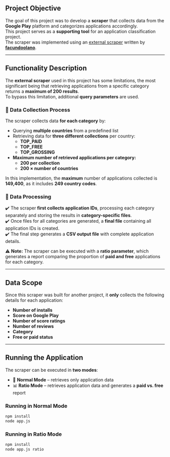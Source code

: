 ## Project Objective  
The goal of this project was to develop a **scraper** that collects data from the **Google Play** platform and categorizes applications accordingly.  
This project serves as a **supporting tool** for an application classification project.  
The scraper was implemented using an [external scraper](https://github.com/facundoolano/google-play-scraper) written by **[facundoolano](https://github.com/facundoolano)**.  

---

## Functionality Description  
The **external scraper** used in this project has some limitations, the most significant being that retrieving applications from a specific category returns a **maximum of 200 results**.  
To bypass this limitation, additional **query parameters** are used.  

### 📡 Data Collection Process  
The scraper collects data **for each category** by:  
- Querying **multiple countries** from a predefined list  
- Retrieving data for **three different collections** per country:  
  - **TOP_PAID**  
  - **TOP_FREE**  
  - **TOP_GROSSING**  
- **Maximum number of retrieved applications per category:**  
  - **200 per collection**  
  - **200 × number of countries**  

In this implementation, the **maximum** number of applications collected is **149,400**, as it includes **249 country codes**.  

### 📂 Data Processing  
✔️ The scraper **first collects application IDs**, processing each category separately and storing the results in **category-specific files**.  
✔️ Once files for all categories are generated, a **final file** containing all application IDs is created.  
✔️ The final step generates a **CSV output file** with complete application details.  

⚠️ **Note:** The scraper can be executed with a **ratio parameter**, which generates a report comparing the proportion of **paid and free** applications for each category.  

---

## Data Scope  
Since this scraper was built for another project, it **only** collects the following details for each application:  

- **Number of installs**  
- **Score on Google Play**  
- **Number of score ratings**  
- **Number of reviews**  
- **Category**  
- **Free or paid status**  

---

## Running the Application  
The scraper can be executed in **two modes**:  

- 🚀 **Normal Mode** – retrieves only application data  
- 📊 **Ratio Mode** – retrieves application data and generates a **paid vs. free** report  

### Running in Normal Mode  
```bash
npm install
node app.js
```

### Running in Ratio Mode  
```bash
npm install
node app.js ratio
```
